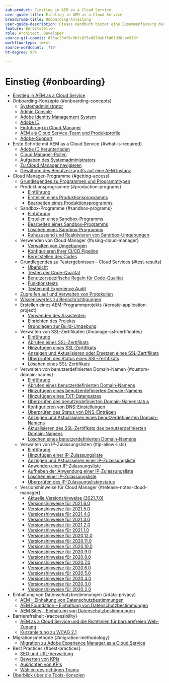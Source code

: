```yaml
---
sub-product: Einstieg in AEM as a Cloud Service
user-guide-title: Einstieg in AEM as a Cloud Service
breadcrumb-title: Onboarding-Anleitung
user-guide-description: Dieses Handbuch bietet eine Zusammenfassung der ersten Schritte mit Experience Manager as a Cloud Service, einschließlich der Zugangsmöglichkeiten und wichtiger Informationen zum Datenschutz.
feature: Bereitstellen
role: Architect, Developer
source-git-commit: 673ac234f0e9bfc0f5e6878abf5d01d38cbe918f
workflow-type: tm+mt
source-wordcount: '710'
ht-degree: 95%

---
```



# Einstieg {#onboarding}

+ [Einstieg in AEM as a Cloud Service](/help/onboarding/home.md)
+ Onboarding-Konzepte {#onboarding-concepts}
   + [Systemadministrator](/help/onboarding/learn-concepts/system-administrator.md)
   + [Admin Console](/help/onboarding/learn-concepts/admin-console.md)
   + [Adobe Identity Management System](/help/onboarding/learn-concepts/ims.md)
   + [Adobe ID](/help/onboarding/learn-concepts/adobe-id.md)
   + [Einführung in Cloud Manager](/help/onboarding/learn-concepts/cloud-manager-introduction.md)
   + [AEM als Cloud Service-Team und Produktprofile](/help/onboarding/learn-concepts/aem-cs-team-product-profiles.md)
   + [Adobe-Support](/help/onboarding/learn-concepts/onboarding-help-resources.md)
+ Erste Schritte mit AEM as a Cloud Service {#what-is-required}
   + [Adobe ID herunterladen](what-is-required/get-your-adobe-id.md)
   + [Cloud Manager-Rollen](what-is-required/user-roles-permissions.md)
   + [Aufgaben des Systemadministrators](what-is-required/add-users-assign-cm-roles.md)
   + [Zu Cloud Manager navigieren](what-is-required/navigate-to-cloud-manager.md)
   + [Gewähren des Benutzerzugriffs auf eine AEM Instanz](/help/onboarding/what-is-required/accessing-aem-instance.md)
+ Cloud Manager-Programme {#getting-access}
   + [Grundlegendes zu Programmen und Programmtypen](getting-access-to-aem-in-cloud/understand-program-types.md)
   + Produktionsprogramme {#production-programs}
      + [Einführung](/help/onboarding/getting-access-to-aem-in-cloud/introduction-production-programs.md)
      + [Erstellen eines Produktionsprogramms](getting-access-to-aem-in-cloud/creating-production-program.md)
      + [Bearbeiten eines Produktionsprogramms](/help/onboarding/getting-access-to-aem-in-cloud/editing-production-program.md)
   + Sandbox-Programme {#sandbox-programs}
      + [Einführung](getting-access-to-aem-in-cloud/introduction-sandbox-programs.md)
      + [Erstellen eines Sandbox-Programms](getting-access-to-aem-in-cloud/creating-sandbox-program.md)
      + [Bearbeiten eines Sandbox-Programms](/help/onboarding/getting-access-to-aem-in-cloud/editing-sandbox-program.md)
      + [Löschen eines Sandbox-Programms](getting-access-to-aem-in-cloud/deleting-sandbox-program.md)
      + [Ruhezustand und Reaktivieren von Sandbox-Umgebungen](/help/onboarding/getting-access-to-aem-in-cloud/hibernating-de-hibernating-sandbox-environments.md)
   + Verwenden von Cloud Manager {#using-cloud-manager}
      + [Verwalten von Umgebungen](https://experienceleague.adobe.com/docs/experience-manager-cloud-service/implementing/using-cloud-manager/manage-environments.html?lang=de)
      + [Konfigurieren Ihrer CI/CD Pipeline](https://experienceleague.adobe.com/docs/experience-manager-cloud-service/implementing/using-cloud-manager/configure-pipeline.html?lang=de)
      + [Bereitstellen des Codes](https://experienceleague.adobe.com/docs/experience-manager-cloud-service/implementing/using-cloud-manager/deploy-code.html?lang=de)
   + Grundlegendes zu Testergebnissen – Cloud Services {#test-results}
      + [Übersicht](https://experienceleague.adobe.com/docs/experience-manager-cloud-service/implementing/using-cloud-manager/test-results/overview-test-results.html?lang=de)
      + [Testen der Code-Qualität](https://experienceleague.adobe.com/docs/experience-manager-cloud-service/implementing/using-cloud-manager/test-results/code-quality-testing.html?lang=de)
      + [Benutzerspezifische Regeln für Code-Qualität](https://experienceleague.adobe.com/docs/experience-manager-cloud-service/implementing/using-cloud-manager/test-results/custom-code-quality-rules.html?lang=de)
      + [Funktionstests](https://experienceleague.adobe.com/docs/experience-manager-cloud-service/implementing/using-cloud-manager/test-results/functional-testing.html?lang=de)
      + [Testen mit Experience Audit](https://experienceleague.adobe.com/docs/experience-manager-cloud-service/implementing/using-cloud-manager/test-results/experience-audit-testing.html?lang=de)
   + [Zugreifen auf und Verwalten von Protokollen](https://experienceleague.adobe.com/docs/experience-manager-cloud-service/implementing/using-cloud-manager/manage-logs.html?lang=de)
   + [Wissenswertes zu Benachrichtigungen](https://experienceleague.adobe.com/docs/experience-manager-cloud-service/implementing/using-cloud-manager/notifications.html?lang=de)
   + Erstellen eines AEM-Programmprojekts {#create-application-project}
      + [Verwenden des Assistenten](getting-access-to-aem-in-cloud/using-the-wizard.md)
      + [Einrichten des Projekts](getting-access-to-aem-in-cloud/setting-up-project.md)
      + [Grundlagen zur Build-Umgebung](getting-access-to-aem-in-cloud/build-environment-details.md)
   + Verwalten von SSL-Zertifikaten {#manage-ssl-certificates}
      + [Einführung](https://experienceleague.adobe.com/docs/experience-manager-cloud-service/implementing/using-cloud-manager/manage-ssl-certificates/introduction.html?lang=de)
      + [Abrufen eines SSL-Zertifikats](https://experienceleague.adobe.com/docs/experience-manager-cloud-service/implementing/using-cloud-manager/manage-ssl-certificates/get-ssl-certificate.html?lang=de)
      + [Hinzufügen eines SSL-Zertifikats](https://experienceleague.adobe.com/docs/experience-manager-cloud-service/implementing/using-cloud-manager/manage-ssl-certificates/add-ssl-certificate.html?lang=de)
      + [Anzeigen und Aktualisieren oder Ersetzen eines SSL-Zertifikats](https://experienceleague.adobe.com/docs/experience-manager-cloud-service/implementing/using-cloud-manager/manage-ssl-certificates/view-update-replace-ssl-certificate.html?lang=de)
      + [Überprüfen des Status eines SSL-Zertifikats](https://experienceleague.adobe.com/docs/experience-manager-cloud-service/implementing/using-cloud-manager/manage-ssl-certificates/check-status-ssl-certificate.html?lang=de)
      + [Löschen eines SSL-Zertifikats](https://experienceleague.adobe.com/docs/experience-manager-cloud-service/implementing/using-cloud-manager/manage-ssl-certificates/delete-ssl-certificate.html?lang=de)
   + Verwalten von benutzerdefinierten Domain-Namen {#custom-domain-names}
      + [Einführung](https://experienceleague.adobe.com/docs/experience-manager-cloud-service/implementing/using-cloud-manager/custom-domain-names/introduction.html?lang=de)
      + [Abrufen eines benutzerdefinierten Domain-Namens](https://experienceleague.adobe.com/docs/experience-manager-cloud-service/implementing/using-cloud-manager/custom-domain-names/get-custom-domain-name.html?lang=de)
      + [Hinzufügen eines benutzerdefinierten Domain-Namens](https://experienceleague.adobe.com/docs/experience-manager-cloud-service/implementing/using-cloud-manager/custom-domain-names/add-custom-domain-name.html?lang=de)
      + [Hinzufügen eines TXT-Datensatzes](https://experienceleague.adobe.com/docs/experience-manager-cloud-service/implementing/using-cloud-manager/custom-domain-names/add-text-record.html?lang=de)
      + [Überprüfen des benutzerdefinierten Domain-Namenstatus](https://experienceleague.adobe.com/docs/experience-manager-cloud-service/implementing/using-cloud-manager/custom-domain-names/check-domain-name-status.html?lang=de)
      + [Konfigurieren von DNS-Einstellungen](https://experienceleague.adobe.com/docs/experience-manager-cloud-service/implementing/using-cloud-manager/custom-domain-names/configure-dns-settings.html?lang=de)
      + [Überprüfen des Status von DNS-Einträgen](https://experienceleague.adobe.com/docs/experience-manager-cloud-service/implementing/using-cloud-manager/custom-domain-names/check-dns-record-status.html?lang=de)
      + [Anzeigen und Aktualisieren eines benutzerdefinierten Domain-Namens](https://experienceleague.adobe.com/docs/experience-manager-cloud-service/implementing/using-cloud-manager/custom-domain-names/view-update-replace-custom-domain-name.html?lang=de)
      + [Aktualisieren des SSL-Zertifikats des benutzerdefinierten Domain-Namens](https://experienceleague.adobe.com/docs/experience-manager-cloud-service/implementing/using-cloud-manager/custom-domain-names/update-cdn-ssl-certificate.html?lang=de)
      + [Löschen eines benutzerdefinierten Domain-Namens](https://experienceleague.adobe.com/docs/experience-manager-cloud-service/implementing/using-cloud-manager/custom-domain-names/delete-custom-domain-name.html?lang=de)
   + Verwalten von IP-Zulassungslisten {#ip-allow-lists}
      + [Einführung](https://experienceleague.adobe.com/docs/experience-manager-cloud-service/implementing/using-cloud-manager/ip-allow-lists/introduction.html?lang=de)
      + [Hinzufügen einer IP-Zulassungsliste](https://experienceleague.adobe.com/docs/experience-manager-cloud-service/implementing/using-cloud-manager/ip-allow-lists/add-ip-allow-lists.html?lang=de)
      + [Anzeigen und Aktualisieren einer IP-Zulassungsliste](https://experienceleague.adobe.com/docs/experience-manager-cloud-service/implementing/using-cloud-manager/ip-allow-lists/view-update-ip-allow-list.html?lang=de)
      + [Anwenden einer IP-Zulassungsliste](https://experienceleague.adobe.com/docs/experience-manager-cloud-service/implementing/using-cloud-manager/ip-allow-lists/apply-allow-list.html?lang=de)
      + [Aufheben der Anwendung einer IP-Zulassungsliste](https://experienceleague.adobe.com/docs/experience-manager-cloud-service/implementing/using-cloud-manager/ip-allow-lists/unapply-ip-allow-list.html?lang=de)
      + [Löschen einer IP-Zulassungsliste](https://experienceleague.adobe.com/docs/experience-manager-cloud-service/implementing/using-cloud-manager/ip-allow-lists/delete-ip-allow-list.html?lang=de)
      + [Überprüfen des IP-Zulassungslistenstatus](https://experienceleague.adobe.com/docs/experience-manager-cloud-service/implementing/using-cloud-manager/ip-allow-lists/check-ip-allow-list-status.html?lang=de)
   + Versionshinweise für Cloud Manager {#release-notes-cloud-manager}
      + [Aktuelle Versionshinweise (2021.7.0)](/help/onboarding/release-notes-cloud-manager/release-notes-cm-current.md)
      + [Versionshinweise für 2021.6.0](/help/onboarding/release-notes-cloud-manager/release-notes-cm-2021-6-0.md)
      + [Versionshinweise für 2021.5.0](/help/onboarding/release-notes-cloud-manager/release-notes-cm-2021-5-0.md)
      + [Versionshinweise für 2021.4.0](/help/onboarding/release-notes-cloud-manager/release-notes-cm-2021-4-0.md)
      + [Versionshinweise für 2021.3.0](/help/onboarding/release-notes-cloud-manager/release-notes-cm-2021-3-0.md)
      + [Versionshinweise für 2021.2.0](/help/onboarding/release-notes-cloud-manager/release-notes-cm-2021-2-0.md)
      + [Versionshinweise für 2021.1.0](/help/onboarding/release-notes-cloud-manager/release-notes-cm-2021-1-0.md)
      + [Versionshinweise für 2020.12.0](/help/onboarding/release-notes-cloud-manager/release-notes-cm-2020-12-0.md)
      + [Versionshinweise für 2020.11.0](/help/onboarding/release-notes-cloud-manager/release-notes-cm-2020-11-0.md)
      + [Versionshinweise für 2020.10.0](/help/onboarding/release-notes-cloud-manager/release-notes-cm-2020-10-0.md)
      + [Versionshinweise für 2020.9.0](/help/onboarding/release-notes-cloud-manager/release-notes-cm-2020-9-0.md)
      + [Versionshinweise für 2020.8.0](/help/onboarding/release-notes-cloud-manager/release-notes-cm-2020-8-0.md)
      + [Versionshinweise für 2020.7.0](/help/onboarding/release-notes-cloud-manager/release-notes-cm-2020-7-0.md)
      + [Versionshinweise für 2020.6.0](/help/onboarding/release-notes-cloud-manager/release-notes-cm-2020-6-0.md)
      + [Versionshinweise für 2020.5.0](/help/onboarding/release-notes-cloud-manager/release-notes-cm-2020-5-0.md)
      + [Versionshinweise für 2020.4.0](/help/onboarding/release-notes-cloud-manager/release-notes-cm-2020-4-0.md)
      + [Versionshinweise für 2020.3.0](/help/onboarding/release-notes-cloud-manager/release-notes-cm-2020-3-0.md)
      + [Versionshinweise für 2020.2.0](/help/onboarding/release-notes-cloud-manager/release-notes-cm-2020-2-0.md)
+ Einhaltung von Datenschutzbestimmungen {#data-privacy}
   + [AEM – Einhaltung von Datenschutzbestimmungen](data-privacy-and-protection-readiness/aem-readiness.md)
   + [AEM Foundation – Einhaltung von Datenschutzbestimmungen](data-privacy-and-protection-readiness/foundation-readiness.md)
   + [AEM Sites – Einhaltung von Datenschutzbestimmungen](data-privacy-and-protection-readiness/sites-readiness.md)
+ Barrierefreiheit {#accessibility}
   + [AEM as a Cloud Service und die Richtlinien für barrierefreien Web-Zugang](accessibility/web-accessibility.md)
   + [Kurzanleitung zu WCAG 2.1](accessibility/quick-guide-wcag.md)
+ Migrationsmethode {#migration-methodology}
   + [Migration zu Adobe Experience Manager as a Cloud Service](migration-methodology/getting-started.md)
+ Best Practices {#best-practices}
   + [SEO und URL-Verwaltung](best-practices/seo-and-url-management.md)
   + [Bewerten von KPIs](best-practices/assessing-kpis.md)
   + [Ausrichten von KPIs](best-practices/aligning-kpis.md)
   + [Wählen des richtigen Teams](best-practices/choose-right-team.md)
+ [Überblick über die Tools-Konsolen](tools-consoles.md)
